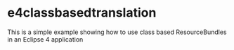 e4classbasedtranslation
=======================

This is a simple example showing how to use class based ResourceBundles in an Eclipse 4 application
